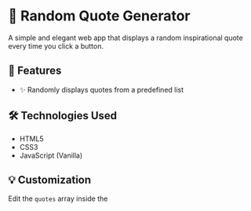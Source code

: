   # 🌟 Random Quote Generator

  A simple and elegant web app that displays a random inspirational quote every time you click a button.

  ## 🚀 Features
  - ✨ Randomly displays quotes from a predefined list   

  ## 🛠️ Technologies Used
  - HTML5  
  - CSS3  
  - JavaScript (Vanilla)
  ## 💡 Customization
  Edit the `quotes` array inside the <script> tag to add your own favorite quotes.

  ## 📜 License
  MIT — free to use, modify, and share.

  Made with ❤️ by Priya
